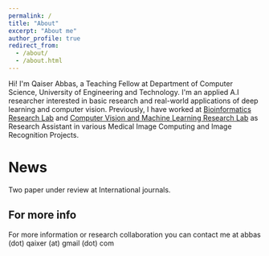 ```yaml
---
permalink: /
title: "About"
excerpt: "About me"
author_profile: true
redirect_from: 
  - /about/
  - /about.html
---
```


Hi! I'm Qaiser Abbas, a Teaching Fellow at Department of Computer Science, University of Engineering and Technology. I'm an applied A.I researcher interested in basic research and real-world applications of deep learning and computer vision. Previously, I have worked at [Bioinformatics Research Lab](https://www.kics.edu.pk/labs/about/brl) and [Computer Vision and Machine Learning Research Lab](https://www.kics.edu.pk/labs/about/22) as Research Assistant in various Medical Image Computing and Image Recognition Projects.

News
======
Two paper under review at International journals.


For more info
------
For more information or research collaboration you can contact me at abbas (dot) qaixer (at) gmail (dot) com
